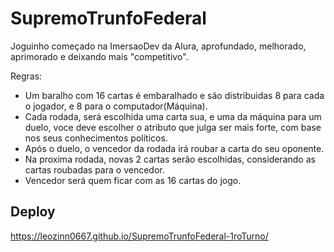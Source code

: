 # SupremoTrunfoFederal
Joguinho começado na ImersaoDev da Alura, aprofundado, melhorado, aprimorado e deixando mais "competitivo".

Regras:
- Um baralho com 16 cartas é embaralhado e são distribuidas 8 para cada o jogador, e 8 para o computador(Máquina).
- Cada rodada, será escolhida uma carta sua, e uma da máquina para um duelo, voce deve escolher o atributo que julga ser mais forte, com base nos seus conhecimentos políticos.
- Após o duelo, o vencedor da rodada irá roubar a carta do seu oponente.
- Na proxima rodada, novas 2 cartas serão escolhidas, considerando as cartas roubadas para o vencedor.
- Vencedor será quem ficar com as 16 cartas do jogo.

## Deploy
https://leozinn0667.github.io/SupremoTrunfoFederal-1roTurno/

